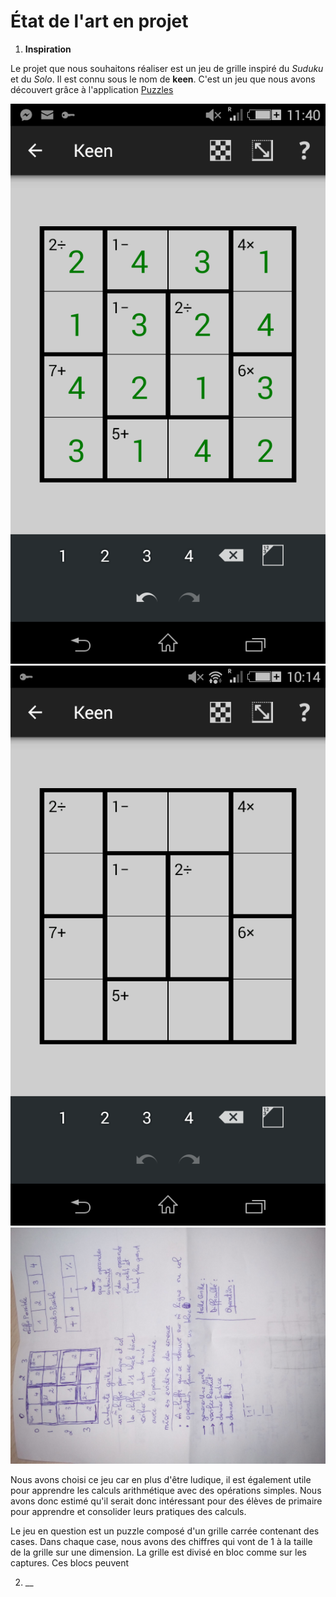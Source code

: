 # État de l'art en projet 
1. __Inspiration__

Le projet que nous souhaitons réaliser est un jeu de grille inspiré du _Suduku_ et du _Solo_. Il est connu sous le nom de **keen**. C'est un jeu que nous avons découvert grâce à l'application [Puzzles](https://github.com/chrisboyle/sgtpuzzles) 

![keenimage1](./Screenshot_2017-11-10-11-40-31.png) 
![keenimage2](./Screenshot_2017-11-10-10-14-35.png) 
![keenimage3](./IMG_20171110_101732.jpg)

Nous avons choisi ce jeu car en plus d'être ludique, il est également utile pour apprendre les calculs arithmétique avec des opérations simples. Nous avons donc estimé qu'il serait donc intéressant pour des élèves de primaire pour apprendre et consolider leurs pratiques des calculs. 



Le jeu en question est un puzzle composé d'un grille carrée contenant des cases. Dans chaque case, nous avons des chiffres qui vont de 1 à la taille de la grille sur une dimension. La grille est divisé en bloc comme sur les captures. Ces blocs peuvent



2. __

